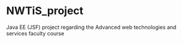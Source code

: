 # NWTiS_project
Java EE (JSF) project regarding the Advanced web technologies and services faculty course
